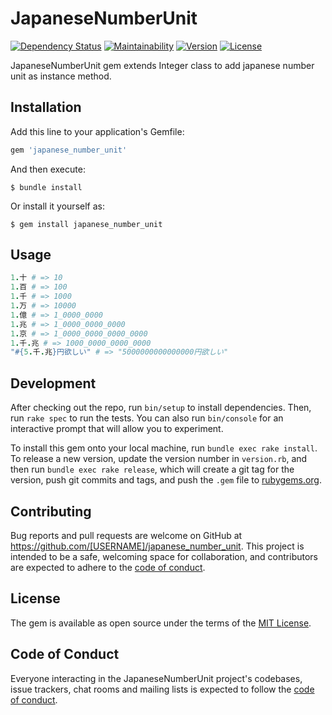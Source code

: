 # JapaneseNumberUnit

[![Dependency Status](https://badgen.net/dependabot/shuheiokuda0704/japanese_number_unit?icon=dependabot)](https://dependabot.com)
[![Maintainability](https://badgen.net/codeclimate/maintainability/shuheiokuda0704/japanese_number_unit?icon=codeclimate)](https://codeclimate.com/github/shuheiokuda0704/japanese_number_unit)
[![Version](https://badgen.net/rubygems/v/japanese_number_unit?icon=ruby)](https://rubygems.org/gems/japanese_number_unit)
[![License](https://badgen.net/github/license/shuheiokuda0704/japanese_number_unit?icon=github)](https://github.com/shuheiokuda0704/japanese_number_unit/blob/master/LICENSE.txt)

JapaneseNumberUnit gem extends Integer class to add japanese number unit as instance method.

## Installation

Add this line to your application's Gemfile:

```ruby
gem 'japanese_number_unit'
```

And then execute:

    $ bundle install

Or install it yourself as:

    $ gem install japanese_number_unit

## Usage

```ruby
1.十 # => 10
1.百 # => 100
1.千 # => 1000
1.万 # => 10000
1.億 # => 1_0000_0000
1.兆 # => 1_0000_0000_0000
1.京 # => 1_0000_0000_0000_0000
1.千.兆 # => 1000_0000_0000_0000
"#{5.千.兆}円欲しい" # => "5000000000000000円欲しい"
```

## Development

After checking out the repo, run `bin/setup` to install dependencies. Then, run `rake spec` to run the tests. You can also run `bin/console` for an interactive prompt that will allow you to experiment.

To install this gem onto your local machine, run `bundle exec rake install`. To release a new version, update the version number in `version.rb`, and then run `bundle exec rake release`, which will create a git tag for the version, push git commits and tags, and push the `.gem` file to [rubygems.org](https://rubygems.org).

## Contributing

Bug reports and pull requests are welcome on GitHub at https://github.com/[USERNAME]/japanese_number_unit. This project is intended to be a safe, welcoming space for collaboration, and contributors are expected to adhere to the [code of conduct](https://github.com/[USERNAME]/japanese_number_unit/blob/master/CODE_OF_CONDUCT.md).


## License

The gem is available as open source under the terms of the [MIT License](https://opensource.org/licenses/MIT).

## Code of Conduct

Everyone interacting in the JapaneseNumberUnit project's codebases, issue trackers, chat rooms and mailing lists is expected to follow the [code of conduct](https://github.com/[USERNAME]/japanese_number_unit/blob/master/CODE_OF_CONDUCT.md).
